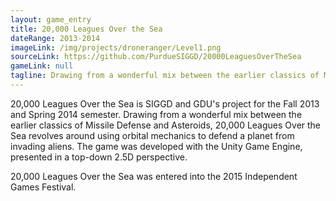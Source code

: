 ```yaml
---
layout: game_entry
title: 20,000 Leagues Over the Sea
dateRange: 2013-2014
imageLink: /img/projects/droneranger/Level1.png
sourceLink: https://github.com/PurdueSIGGD/20000LeaguesOverTheSea
gameLink: null
tagline: Drawing from a wonderful mix between the earlier classics of Missile Defense and Asteroids, 20,000 Leagues Over the Sea revolves around using orbital mechanics to defend a planet from invading aliens.
---
```

<!--Put description here:-->
20,000 Leagues Over the Sea is SIGGD and GDU's project for the Fall 2013 and Spring 2014 semester. Drawing from a wonderful mix between the earlier classics of Missile Defense and Asteroids, 20,000 Leagues Over the Sea revolves around using orbital mechanics to defend a planet from invading aliens. The game was developed with the Unity Game Engine, presented in a top-down 2.5D perspective.

20,000 Leagues Over the Sea was entered into the 2015 Independent Games Festival.